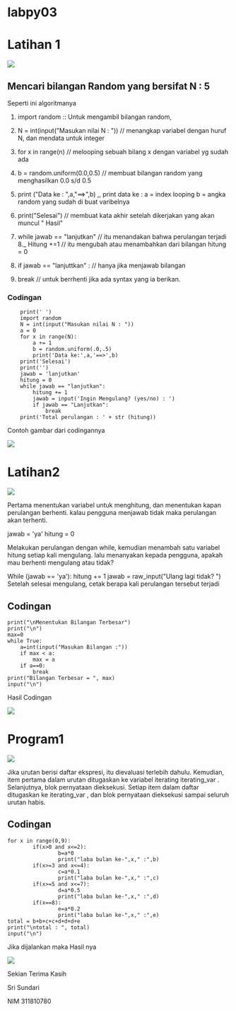 # labpy03
# Latihan 1

![](https://github.com/ndari1302/labpy03/blob/master/Latihan1coding.png)

## Mencari bilangan Random yang bersifat N : 5
Seperti ini algoritmanya

1. import random :: Untuk mengambil bilangan random,

2. N = int(input("Masukan nilai N : ")) // menangkap variabel 
dengan huruf N, dan mendata untuk integer

3. for x in range(n) // melooping sebuah bilang x dengan variabel 
yg sudah ada

4. b = random.uniform(0.0,0.5) // membuat bilangan random yang 
menghasilkan 0.0 s/d 0.5

5. print ("Data ke : ",a,"==>",b) ,, print data ke : a = index 
looping b = angka random yang sudah di buat varibelnya

6. print("Selesai") // membuat kata akhir setelah dikerjakan yang 
akan muncul " Hasil"

7. while jawab == "lanjutkan" // itu menandakan bahwa perulangan 
terjadi 8._ Hitung +=1 // itu mengubah atau menambahkan dari bilangan 
hitung = 0

8. if jawab == "lanjuttkan" : // hanya jika menjawab bilangan

9. break // untuk berrhenti jika ada syntax yang ia berikan.

### Codingan 
```print('====== Bilangan Acak Yang Lebih Kecil Dari 0.5 ======')
    print(' ')
    import random
    N = int(input("Masukan nilai N : "))
    a = 0
    for x in range(N):
        a += 1
        b = random.uniform(.0,.5)
        print('Data ke:',a,'==>',b)
    print('Selesai')
    print('')
    jawab = 'lanjutkan'
    hitung = 0
    while jawab == "lanjutkan":
        hitung += 1
        jawab = input('Ingin Mengulang? (yes/no) : ')
        if jawab == "Lanjutkan":
            break
    print('Total perulangan : ' + str (hitung))
 ```
Contoh gambar dari codingannya

![](https://github.com/ndari1302/labpy03/blob/master/hasilcoding1.png)		

# Latihan2

![](https://github.com/ndari1302/labpy03/blob/master/Latihan2coding.png)

Pertama menentukan variabel untuk menghitung, dan menentukan kapan 
perulangan berhenti. kalau pengguna menjawab tidak maka perulangan akan 
terhenti.

jawab = 'ya' hitung = 0

Melakukan perulangan dengan while, kemudian menambah satu variabel 
hitung setiap kali mengulang. lalu menanyakan kepada pengguna, apakah 
mau berhenti mengulang atau tidak?

While (jawab == 'ya'): hitung += 1 jawab = raw_input("Ulang lagi tidak? 
") Setelah selesai mengulang, cetak berapa kali perulangan tersebut 
terjadi

## Codingan
```#!/usr/bin/python3
print("\nMenentukan Bilangan Terbesar")
print("\n")
max=0
while True:
    a=int(input("Masukan Bilangan :"))
    if max < a:
        max = a
    if a==0:
        break
print("Bilangan Terbesar = ", max)
input("\n")
```
Hasil Codingan

![](https://github.com/ndari1302/labpy03/blob/master/hasilcoding2.png)

# Program1

![](https://github.com/ndari1302/labpy03/blob/master/Program1coding.png)

Jika urutan berisi daftar ekspresi, itu dievaluasi terlebih dahulu. 
Kemudian, item pertama dalam urutan ditugaskan ke variabel iterating 
iterating_var . Selanjutnya, blok pernyataan dieksekusi. Setiap item 
dalam daftar ditugaskan ke iterating_var , dan blok pernyataan 
dieksekusi sampai seluruh urutan habis.

## Codingan
```a=100000000
for x in range(0,9):
        if(x>0 and x<=2):
                b=a*0
                print("laba bulan ke-",x," :",b)
        if(x>=3 and x<=4):
                c=a*0.1
                print("laba bulan ke-",x," :",c)
        if(x>=5 and x<=7):
                d=a*0.5
                print("laba bulan ke-",x," :",d)
        if(x==8):
                e=a*0.2
                print("laba bulan ke-",x," :",e)
total = b+b+c+c+d+d+d+e
print("\ntotal : ", total)
input("\n")
```

Jika dijalankan maka Hasil nya

![](https://github.com/ndari1302/labpy03/blob/master/hasilcoding3.png)

Sekian Terima Kasih

Sri Sundari

NIM 311810780
